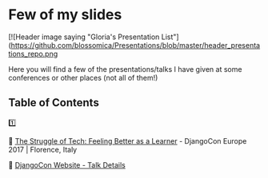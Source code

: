 # Few of my slides

[![Header image saying "Gloria's Presentation List"](https://github.com/blossomica/Presentations/blob/master/header_presentations_repo.png

Here you will find a few of the presentations/talks I have given at some conferences or other places (not all of them!)


## Table of Contents
:one:

:pencil: [The Struggle of Tech: Feeling Better as a Learner](https://github.com/blossomica/Presentations/blob/master/TheStruggleOfTech.pdf) - DjangoCon Europe 2017 | Florence, Italy

:link: [DjangoCon Website - Talk Details](https://2017.djangocon.eu/schedule/the-struggle-of-tech-feeling-better-as-a-learner/)

